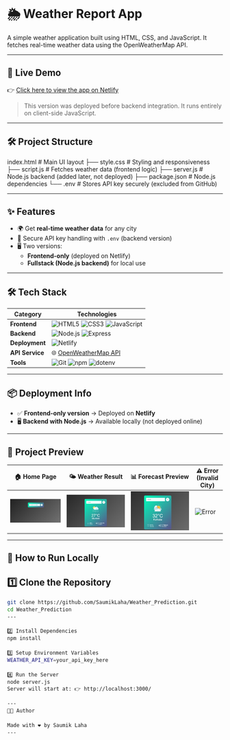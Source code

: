 # 🌦️ Weather Report App

A simple weather application built using HTML, CSS, and JavaScript. It fetches real-time weather data using the OpenWeatherMap API.

---

## 🚀 Live Demo

👉 [Click here to view the app on Netlify](https://weather-report-saumiklaha.netlify.app/)

> This version was deployed before backend integration. It runs entirely on client-side JavaScript.

---

## 🛠️ Project Structure

index.html # Main UI layout
├── style.css # Styling and responsiveness
├── script.js # Fetches weather data (frontend logic)
├── server.js # Node.js backend (added later, not deployed)
├── package.json # Node.js dependencies
└── .env # Stores API key securely (excluded from GitHub)


---

## ✨ Features  
- 🌍 Get **real-time weather data** for any city    
- 🔑 Secure API key handling with `.env` (backend version)  
- 🖥️ Two versions:  
  - **Frontend-only** (deployed on Netlify)  
  - **Fullstack (Node.js backend)** for local use  

---


## 🛠️ Tech Stack   

| Category     | Technologies |
|--------------|--------------|
| **Frontend** | ![HTML5](https://img.shields.io/badge/HTML5-E34F26?style=for-the-badge&logo=html5&logoColor=white) ![CSS3](https://img.shields.io/badge/CSS3-1572B6?style=for-the-badge&logo=css3&logoColor=white) ![JavaScript](https://img.shields.io/badge/JavaScript-F7DF1E?style=for-the-badge&logo=javascript&logoColor=black) |
| **Backend**  | ![Node.js](https://img.shields.io/badge/Node.js-339933?style=for-the-badge&logo=nodedotjs&logoColor=white) ![Express](https://img.shields.io/badge/Express-000000?style=for-the-badge&logo=express&logoColor=white) |
| **Deployment** | ![Netlify](https://img.shields.io/badge/Netlify-00C7B7?style=for-the-badge&logo=netlify&logoColor=white) |
| **API Service** | 🌐 [OpenWeatherMap API](https://openweathermap.org/api) |
| **Tools** | ![Git](https://img.shields.io/badge/Git-F05032?style=for-the-badge&logo=git&logoColor=white) ![npm](https://img.shields.io/badge/npm-CB3837?style=for-the-badge&logo=npm&logoColor=white) ![dotenv](https://img.shields.io/badge/dotenv-000000?style=for-the-badge&logo=dotenv&logoColor=white) |

---

## 📦 Deployment Info  
- ✅ **Frontend-only version** → Deployed on **Netlify**  
- 🖥️ **Backend with Node.js** → Available locally (not deployed online)  

---

## 📸 Project Preview  

| 🏠 Home Page | 🌤️ Weather Result | 📊 Forecast Preview | ⚠️ Error (Invalid City) |
|--------------|-------------------|---------------------|-------------------------|
| ![Home](./screenshot/home.png) | ![Weather Result](./screenshot/preview1.png) | ![Forecast](./screenshot/preview2.png) | ![Error](./screenshot/error-city.png) |


---


## 🧪 How to Run Locally  

## 1️⃣ Clone the Repository  
```bash
git clone https://github.com/SaumikLaha/Weather_Prediction.git
cd Weather_Prediction
---

2️⃣ Install Dependencies
npm install

3️⃣ Setup Environment Variables
WEATHER_API_KEY=your_api_key_here

4️⃣ Run the Server
node server.js
Server will start at: 👉 http://localhost:3000/

---
🧑‍💻 Author

Made with ❤️ by Saumik Laha
---
